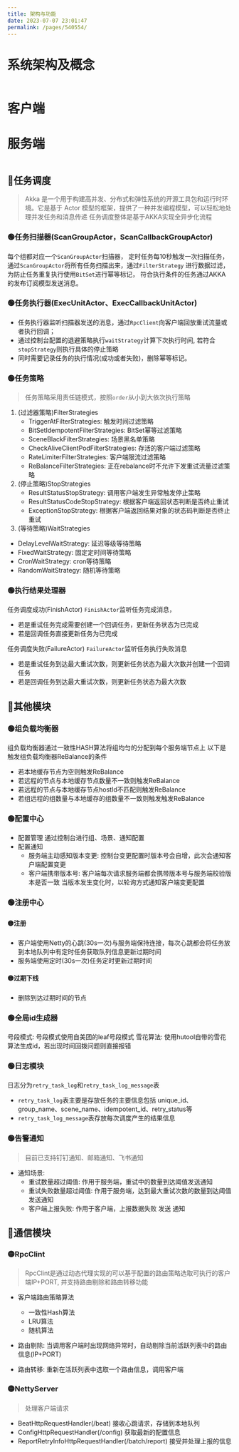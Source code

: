 ```yaml
---
title: 架构与功能
date: 2023-07-07 23:01:47
permalink: /pages/540554/
---
```



# 系统架构及概念
<img :src="$withBase('/img/系统架构图- 2.0.png')" class="no-zoom" style="zoom: 100%;">


# 客户端

# 服务端

<img :src="$withBase('/img/系统功能架构图-v2.0.png')" class="no-zoom" style="zoom: 100%;">

## 🔴任务调度
>Akka 是一个用于构建高并发、分布式和弹性系统的开源工具包和运行时环境。它是基于 Actor 模型的框架，提供了一种并发编程模型，可以轻松地处理并发任务和消息传递
> 任务调度整体是基于AKKA实现全异步化流程

### 🟢任务扫描器(ScanGroupActor，ScanCallbackGroupActor)
每个组都对应一个`ScanGroupActor`扫描器， 定时任务每10秒触发一次扫描任务，通过`ScanGroupActor`将所有任务扫描出来，通过`FilterStrategy`
进行数据过滤，为防止任务重复执行使用`BitSet`进行幂等标记， 符合执行条件的任务通过AKKA的发布订阅模型发送消息。

### 🟢任务执行器(ExecUnitActor、ExecCallbackUnitActor)
- 任务执行器监听扫描器发送的消息，通过`RpcClient`向客户端回放重试流量或者执行回调；
- 通过控制台配置的退避策略执行`waitStrategy`计算下次执行时间, 若符合`stopStrategy`则执行具体的停止策略
- 同时需要记录任务的执行情况(成功或者失败)，删除幂等标记。

### 🟢任务策略
> 任务策略采用责任链模式，按照`order`从小到大依次执行策略

1. (过滤器策略)FilterStrategies
   - TriggerAtFilterStrategies: 触发时间过滤策略
   - BitSetIdempotentFilterStrategies: BitSet幂等过滤策略
   - SceneBlackFilterStrategies: 场景黑名单策略
   - CheckAliveClientPodFilterStrategies: 存活的客户端过滤策略
   - RateLimiterFilterStrategies: 客户端限流过滤策略
   - ReBalanceFilterStrategies: 正在rebalance时不允许下发重试流量过滤策略
2. (停止策略)StopStrategies
   - ResultStatusStopStrategy: 调用客户端发生异常触发停止策略
   - ResultStatusCodeStopStrategy: 根据客户端返回状态判断是否终止重试
   - ExceptionStopStrategy: 根据客户端返回结果对象的状态码判断是否终止重试
3. (等待策略)WaitStrategies
  - DelayLevelWaitStrategy: 延迟等级等待策略
  - FixedWaitStrategy: 固定定时间等待策略
  - CronWaitStrategy: cron等待策略
  - RandomWaitStrategy: 随机等待策略

### 🟢执行结果处理器
任务调度成功(FinishActor)
`FinishActor`监听任务完成消息，
- 若是重试任务完成需要创建一个回调任务，更新任务状态为已完成
- 若是回调任务直接更新任务为已完成

任务调度失败(FailureActor)
`FailureActor`监听任务执行失败消息
- 若是重试任务到达最大重试次数，则更新任务状态为最大次数并创建一个回调任务
- 若是回调任务到达最大重试次数，则更新任务状态为最大次数

## 🔴其他模块
### 🟢组负载均衡器
组负载均衡器通过一致性HASH算法将组均匀的分配到每个服务端节点上
以下是触发组负载均衡器ReBalance的条件
- 若本地缓存节点为空则触发ReBalance
- 若远程的节点与本地缓存节点数量不一致则触发ReBalance
- 若远程的节点与本地缓存节点hostId不匹配则触发ReBalance
- 若组远程的组数量与本地缓存的组数量不一致则触发触发ReBalance

### 🟢配置中心
- 配置管理
  通过控制台进行组、场景、通知配置
- 配置通知
  - 服务端主动感知版本变更: 控制台变更配置时版本号会自增，此次会通知客户端配置变更
  - 客户端携带版本号: 客户端每次请求服务端都会携带版本号与服务端校验版本是否一致
  当版本发生变化时，以轮询方式通知客户端变更配置

### 🟢注册中心
#### 🟡注册
  - 客户端使用Netty的心跳(30s一次)与服务端保持连接，每次心跳都会将任务放到本地队列中有定时任务获取队列信息更新过期时间
  - 服务端使用定时(30s一次)任务定时更新过期时间
#### 🟡过期下线
  - 删除到达过期时间的节点
### 🟢全局id生成器
号段模式: 号段模式使用自美团的leaf号段模式
雪花算法: 使用hutool自带的雪花算法生成id，若出现时间回拨问题则直接报错
### 🟢日志模块
日志分为`retry_task_log`和`retry_task_log_message`表
- `retry_task_log`表主要是存放任务的主要信息包括 unique_id、group_name、scene_name、idempotent_id、retry_status等
- `retry_task_log_message`表存放每次调度产生的结果信息
### 🟢告警通知
> 目前已支持钉钉通知、邮箱通知、飞书通知
- 通知场景:
    - 重试数量超过阈值: 作用于服务端，重试中的数量到达阈值发送通知
    - 重试失败数量超过阈值: 作用于服务端，达到最大重试次数的数量到达阈值发送通知
    - 客户端上报失败: 作用于客户端，上报数据失败 发送 通知
## 🔴通信模块
### 🟡RpcClint
> RpcClint是通过动态代理实现的可以基于配置的路由策略选取可执行的客户端IP+PORT, 并支持路由剔除和路由转移功能

- 客户端路由策略算法
  - 一致性Hash算法
  - LRU算法
  - 随机算法

- 路由剔除:
  当调用客户端时出现网络异常时，自动剔除当前活跃列表中的路由信息(IP+PORT)
- 路由转移:
  重新在活跃列表中选取一个路由信息，调用客户端

### 🟡NettyServer
> 处理客户端请求

- BeatHttpRequestHandler(/beat)
  接收心跳请求，存储到本地队列
- ConfigHttpRequestHandler(/config)
  获取最新的配置信息
- ReportRetryInfoHttpRequestHandler(/batch/report)
  接受并处理上报的信息